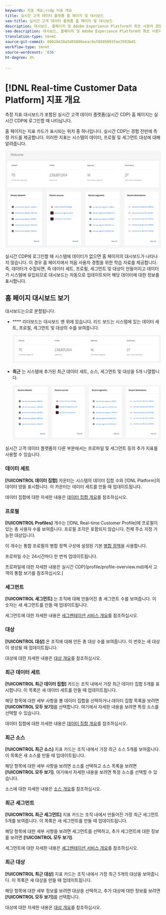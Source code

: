 ```yaml
---
keywords: 지표 개요;rcdp 지표 개요
title: 실시간 고객 데이터 플랫폼 홈 페이지 및 대시보드
seo-title: 실시간 고객 데이터 플랫폼 홈 페이지 및 대시보드
description: 대시보드, 홈페이지 및 Adobe Experience Platform의 최초 사용자 경험
seo-description: 대시보드, 홈페이지 및 Adobe Experience Platform의 최초 사용자 경험
translation-type: tm+mt
source-git-commit: 00010d38a5d05800aeac9af8505093fee3593b45
workflow-type: tm+mt
source-wordcount: '636'
ht-degree: 4%

---
```



# [!DNL Real-time Customer Data Platform] 지표 개요

측정 지표 대시보드가 포함된 실시간 고객 데이터 플랫폼(실시간 CDP) 홈 페이지는 실시간 CDP에 로그인할 때 나타납니다.

홈 페이지는 지표 카드가 표시되는 위치 중 하나입니다. 실시간 CDP는 경험 전반에 측정 카드를 제공합니다. 이러한 지표는 시스템의 데이터, 프로필 및 세그먼트 대상에 대해 알려줍니다.

![image](assets/home.png)

실시간 CDP에 로그인할 때 시스템에 데이터가 없으면 홈 페이지의 대시보드가 나타나지 않습니다. 이 경우 홈 페이지에서 처음 사용자 경험을 위한 학습 자료를 제공합니다. 즉, 데이터가 수집되면, 즉 <!--sources-->데이터 세트, 프로필, 세그먼트 및 대상이 만들어지고 데이터가 시스템에 유입되므로 대시보드는 자동으로 업데이트되어 해당 데이터<!-- in metric cards-->에 대한 정보를 표시합니다.

## 홈 페이지 대시보드 보기

<!--The dashboard shows information in several areas. Each category of information displays for the time range shown beneath the data.-->

대시보드는<!-- two areas.-->으로 분할됩니다.

* **** 리더보드는 대시보드 맨 위에 있습니다. 리드 보드는 시스템에 있는 데이터 세트, 프로필, 세그먼트 및 대상의 수를 보여줍니다.

   ![이미지](assets/leaderboard.png)

<!-- * **Metric cards** display beneath the leaderboard. Metric cards show additional information, such as percentages or trends. Metric cards appear as data is collected.
    ![image](assets/home-metrics.jpg)
Some information is shown in different ways on both the leaderboard and metric cards. -->
* **최근** 는 시스템에 추가된 최근 데이터 세트, 소스, 세그먼트 및 대상을 5개 나열합니다.

   ![이미지](assets/recent.png)

실시간 고객 데이터 플랫폼의 다른 부분에서는 프로파일 및 세그먼트 등의 추가 지표를 사용할 수 있습니다.

### 데이터 세트

**[!UICONTROL 데이터 집합]** 카운터는 시스템의 데이터 집합 수와 [!DNL Platform]의 데이터 양을 표시합니다. 이 카운터는 데이터 세트를 만들 때 업데이트됩니다.

데이터 집합에 대한 자세한 내용은 [데이터 집합 개요](../catalog/datasets/overview.md)를 참조하십시오.

### 프로필

**[!UICONTROL Profiles]** 개수는 [!DNL Real-time Customer Profile]에 프로필이 있는 총 사용자 수를 보여줍니다. 프로필 조각은 포함되지 않습니다. 전체 주소 지정 가능한 대상입니다.

이 개수는 통합 프로필의 병합 정책 구성에 설정된 기본 [병합 정책](profile/merge-policies.md)을 사용합니다.

프로파일 수는 24시간마다 한 번씩 업데이트됩니다.

프로파일에 대한 자세한 내용은 실시간 CDP](profile/profile-overview.md)에서 고객의 통합 보기를 참조하십시오.[

### 세그먼트

**[!UICONTROL 세그먼트]** 는 조직에 대해 만들어진 총 세그먼트 수를 보여줍니다. 이 숫자는 새 세그먼트를 만들 때 업데이트됩니다.

세그먼트에 대한 자세한 내용은 [세그멘테이션 서비스 개요](segmentation/segmentation-overview.md)를 참조하십시오.

### 대상

**[!UICONTROL 대상]** 은 조직에 대해 만든 총 대상 수를 보여줍니다. 이 번호는 새 대상이 생성될 때 업데이트됩니다.

대상에 대한 자세한 내용은 [대상 개요](destinations/overview.md)를 참조하십시오.

<!-- ### Successful profile records

In the leaderboard **[!UICONTROL Successful profile records]** shows the total number of records that have been successfully processed into the profile.

There is also a metric card that shows the percentage of successful records. Select **[!UICONTROL View datasets]** to see more details about the profile records. Hover over the colored area of the graph to see additional details:

![image](assets/home-profilerecords-details.PNG)

The number of successful profile records is updated hourly. 

For more information about profiles, see [A unified view of your customer in Real-time CDP](profile/profile-overview.md).

### Total profile records

The **[!UICONTROL Total profile records]** metric card shows the total number of data records enabled to feed into the profiles, and the percentage that are successful, updated once per day. This does not include all data in the data lake, because some data might not be enabled to feed into the profiles.

 Hover over the colored area of the graph to see additional details about the successful profiles:

![image](assets/home-profile-details.PNG)

Select **[!UICONTROL View profiles]** to see more details about the profile records.

For more information about profiles, see [A unified view of your customer in Real-time CDP](profile/profile-overview.md).

For more information about viewing a specific profile, see [Profile viewer](profile/profile-viewer.md).

### Failed profile records

In the leaderboard, **[!UICONTROL Failed profile records]** counts the number of records that failed to process into the profile.

The **[!UICONTROL Failed profile records]** metric card shows this count, and includes a graphical representation that helps you see how failures have trended during the time shown below the graphic. This chart is updated hourly. Select **[!UICONTROL View datasets]** to see more details about the profile records.

The number of failed profile records is updated hourly. -->

### 최근 데이터 세트

**[!UICONTROL 최근 데이터 집합]** 카드는 조직 내에서 가장 최근 데이터 집합 5개를 표시합니다. 이 목록은 새 데이터 세트를 만들 때 업데이트됩니다.

해당 항목에 대한 세부 사항을 볼 데이터 집합을 선택하거나 데이터 집합 목록을 보려면 **[!UICONTROL 모두 보기]**&#x200B;를 선택합니다. 여기에서 자세한 내용을 보려면 특정 소스를 선택할 수 있습니다.

데이터 집합에 대한 자세한 내용은 [데이터 집합 개요](../catalog/datasets/overview.md)를 참조하십시오.

### 최근 소스

**[!UICONTROL 최근 소스]** 지표 카드는 조직 내에서 가장 최근 소스 5개를 보여줍니다. 이 목록은 새 소스를 만들 때 업데이트됩니다.

해당 항목에 대한 세부 사항을 보려면 소스를 선택하고 소스 목록을 보려면 **[!UICONTROL 모두 보기]**. 여기에서 자세한 내용을 보려면 특정 소스를 선택할 수 있습니다.

소스에 대한 자세한 내용은 [소스 개요](sources/sources-overview.md)를 참조하십시오.

### 최근 세그먼트

**[!UICONTROL 최근 세그먼트]** 지표 카드는 조직 내에서 만들어진 가장 최근 세그먼트 5개를 보여줍니다. 이 목록은 새 세그먼트를 만들 때 업데이트됩니다.

해당 항목에 대한 세부 사항을 보려면 세그먼트를 선택하고, 추가 세그먼트에 대한 정보를 보려면 **[!UICONTROL 모두 보기]**.

세그먼트에 대한 자세한 내용은 [세그멘테이션 서비스 개요](segmentation/segmentation-overview.md)를 참조하십시오.

### 최근 대상

**[!UICONTROL 최근 대상]** 지표 카드는 조직 내에서 가장 최근 5개의 대상을 보여줍니다. 이 목록은 새 대상을 만들 때 업데이트됩니다.

해당 항목에 대한 세부 정보를 보려면 대상을 선택하고, 추가 대상에 대한 정보를 보려면 **[!UICONTROL 모두 보기]**&#x200B;를 선택합니다.

대상에 대한 자세한 내용은 [대상 개요](destinations/overview.md)를 참조하십시오.
